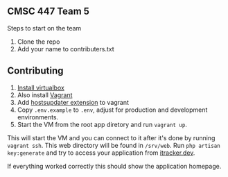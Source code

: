 ## CMSC 447 Team 5

Steps to start on the team

1. Clone the repo
2. Add your name to contributers.txt

## Contributing

1. [Install virtualbox](https://www.virtualbox.org/wiki/Downloads)
2. Also install [Vagrant](https://www.vagrantup.com)
3. Add [hostsupdater extension](https://github.com/cogitatio/vagrant-hostsupdater) to vagrant
4. Copy `.env.example` to `.env`, adjust for production and development environments.
5. Start the VM from the root app diretory and run `vagrant up`.

This will start the VM and you can connect to it after it's done by running `vagrant ssh`. This web directory will
be found in `/srv/web`. Run `php artisan key:generate` and try to access your application from [itracker.dev](itracker.dev).

If everything worked correctly this should show the application homepage.